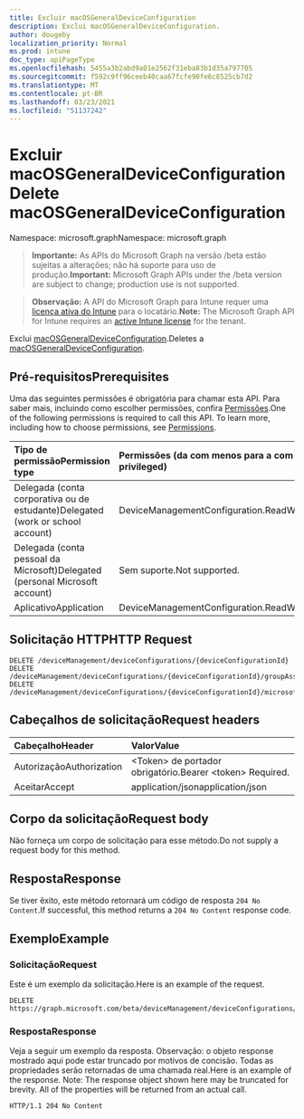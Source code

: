 ```yaml
---
title: Excluir macOSGeneralDeviceConfiguration
description: Exclui macOSGeneralDeviceConfiguration.
author: dougeby
localization_priority: Normal
ms.prod: intune
doc_type: apiPageType
ms.openlocfilehash: 5455a3b2abd9a01e2562f31eba83b1d35a797705
ms.sourcegitcommit: f592c9ff96ceeb40caa67fcfe90fe6c8525cb7d2
ms.translationtype: MT
ms.contentlocale: pt-BR
ms.lasthandoff: 03/23/2021
ms.locfileid: "51137242"
---
```

# <a name="delete-macosgeneraldeviceconfiguration"></a><span data-ttu-id="7a2c9-103">Excluir macOSGeneralDeviceConfiguration</span><span class="sxs-lookup"><span data-stu-id="7a2c9-103">Delete macOSGeneralDeviceConfiguration</span></span>

<span data-ttu-id="7a2c9-104">Namespace: microsoft.graph</span><span class="sxs-lookup"><span data-stu-id="7a2c9-104">Namespace: microsoft.graph</span></span>

> <span data-ttu-id="7a2c9-105">**Importante:** As APIs do Microsoft Graph na versão /beta estão sujeitas a alterações; não há suporte para uso de produção.</span><span class="sxs-lookup"><span data-stu-id="7a2c9-105">**Important:** Microsoft Graph APIs under the /beta version are subject to change; production use is not supported.</span></span>

> <span data-ttu-id="7a2c9-106">**Observação:** A API do Microsoft Graph para Intune requer uma [licença ativa do Intune](https://go.microsoft.com/fwlink/?linkid=839381) para o locatário.</span><span class="sxs-lookup"><span data-stu-id="7a2c9-106">**Note:** The Microsoft Graph API for Intune requires an [active Intune license](https://go.microsoft.com/fwlink/?linkid=839381) for the tenant.</span></span>

<span data-ttu-id="7a2c9-107">Exclui [macOSGeneralDeviceConfiguration](../resources/intune-deviceconfig-macosgeneraldeviceconfiguration.md).</span><span class="sxs-lookup"><span data-stu-id="7a2c9-107">Deletes a [macOSGeneralDeviceConfiguration](../resources/intune-deviceconfig-macosgeneraldeviceconfiguration.md).</span></span>

## <a name="prerequisites"></a><span data-ttu-id="7a2c9-108">Pré-requisitos</span><span class="sxs-lookup"><span data-stu-id="7a2c9-108">Prerequisites</span></span>
<span data-ttu-id="7a2c9-p101">Uma das seguintes permissões é obrigatória para chamar esta API. Para saber mais, incluindo como escolher permissões, confira [Permissões](/graph/permissions-reference).</span><span class="sxs-lookup"><span data-stu-id="7a2c9-p101">One of the following permissions is required to call this API. To learn more, including how to choose permissions, see [Permissions](/graph/permissions-reference).</span></span>

|<span data-ttu-id="7a2c9-111">Tipo de permissão</span><span class="sxs-lookup"><span data-stu-id="7a2c9-111">Permission type</span></span>|<span data-ttu-id="7a2c9-112">Permissões (da com menos para a com mais privilégios)</span><span class="sxs-lookup"><span data-stu-id="7a2c9-112">Permissions (from least to most privileged)</span></span>|
|:---|:---|
|<span data-ttu-id="7a2c9-113">Delegada (conta corporativa ou de estudante)</span><span class="sxs-lookup"><span data-stu-id="7a2c9-113">Delegated (work or school account)</span></span>|<span data-ttu-id="7a2c9-114">DeviceManagementConfiguration.ReadWrite.All</span><span class="sxs-lookup"><span data-stu-id="7a2c9-114">DeviceManagementConfiguration.ReadWrite.All</span></span>|
|<span data-ttu-id="7a2c9-115">Delegada (conta pessoal da Microsoft)</span><span class="sxs-lookup"><span data-stu-id="7a2c9-115">Delegated (personal Microsoft account)</span></span>|<span data-ttu-id="7a2c9-116">Sem suporte.</span><span class="sxs-lookup"><span data-stu-id="7a2c9-116">Not supported.</span></span>|
|<span data-ttu-id="7a2c9-117">Aplicativo</span><span class="sxs-lookup"><span data-stu-id="7a2c9-117">Application</span></span>|<span data-ttu-id="7a2c9-118">DeviceManagementConfiguration.ReadWrite.All</span><span class="sxs-lookup"><span data-stu-id="7a2c9-118">DeviceManagementConfiguration.ReadWrite.All</span></span>|

## <a name="http-request"></a><span data-ttu-id="7a2c9-119">Solicitação HTTP</span><span class="sxs-lookup"><span data-stu-id="7a2c9-119">HTTP Request</span></span>
<!-- {
  "blockType": "ignored"
}
-->
``` http
DELETE /deviceManagement/deviceConfigurations/{deviceConfigurationId}
DELETE /deviceManagement/deviceConfigurations/{deviceConfigurationId}/groupAssignments/{deviceConfigurationGroupAssignmentId}/deviceConfiguration
DELETE /deviceManagement/deviceConfigurations/{deviceConfigurationId}/microsoft.graph.windowsDomainJoinConfiguration/networkAccessConfigurations/{deviceConfigurationId}
```

## <a name="request-headers"></a><span data-ttu-id="7a2c9-120">Cabeçalhos de solicitação</span><span class="sxs-lookup"><span data-stu-id="7a2c9-120">Request headers</span></span>
|<span data-ttu-id="7a2c9-121">Cabeçalho</span><span class="sxs-lookup"><span data-stu-id="7a2c9-121">Header</span></span>|<span data-ttu-id="7a2c9-122">Valor</span><span class="sxs-lookup"><span data-stu-id="7a2c9-122">Value</span></span>|
|:---|:---|
|<span data-ttu-id="7a2c9-123">Autorização</span><span class="sxs-lookup"><span data-stu-id="7a2c9-123">Authorization</span></span>|<span data-ttu-id="7a2c9-124">&lt;Token&gt; de portador obrigatório.</span><span class="sxs-lookup"><span data-stu-id="7a2c9-124">Bearer &lt;token&gt; Required.</span></span>|
|<span data-ttu-id="7a2c9-125">Aceitar</span><span class="sxs-lookup"><span data-stu-id="7a2c9-125">Accept</span></span>|<span data-ttu-id="7a2c9-126">application/json</span><span class="sxs-lookup"><span data-stu-id="7a2c9-126">application/json</span></span>|

## <a name="request-body"></a><span data-ttu-id="7a2c9-127">Corpo da solicitação</span><span class="sxs-lookup"><span data-stu-id="7a2c9-127">Request body</span></span>
<span data-ttu-id="7a2c9-128">Não forneça um corpo de solicitação para esse método.</span><span class="sxs-lookup"><span data-stu-id="7a2c9-128">Do not supply a request body for this method.</span></span>

## <a name="response"></a><span data-ttu-id="7a2c9-129">Resposta</span><span class="sxs-lookup"><span data-stu-id="7a2c9-129">Response</span></span>
<span data-ttu-id="7a2c9-130">Se tiver êxito, este método retornará um código de resposta `204 No Content`.</span><span class="sxs-lookup"><span data-stu-id="7a2c9-130">If successful, this method returns a `204 No Content` response code.</span></span>

## <a name="example"></a><span data-ttu-id="7a2c9-131">Exemplo</span><span class="sxs-lookup"><span data-stu-id="7a2c9-131">Example</span></span>

### <a name="request"></a><span data-ttu-id="7a2c9-132">Solicitação</span><span class="sxs-lookup"><span data-stu-id="7a2c9-132">Request</span></span>
<span data-ttu-id="7a2c9-133">Este é um exemplo da solicitação.</span><span class="sxs-lookup"><span data-stu-id="7a2c9-133">Here is an example of the request.</span></span>
``` http
DELETE https://graph.microsoft.com/beta/deviceManagement/deviceConfigurations/{deviceConfigurationId}
```

### <a name="response"></a><span data-ttu-id="7a2c9-134">Resposta</span><span class="sxs-lookup"><span data-stu-id="7a2c9-134">Response</span></span>
<span data-ttu-id="7a2c9-p102">Veja a seguir um exemplo da resposta. Observação: o objeto response mostrado aqui pode estar truncado por motivos de concisão. Todas as propriedades serão retornadas de uma chamada real.</span><span class="sxs-lookup"><span data-stu-id="7a2c9-p102">Here is an example of the response. Note: The response object shown here may be truncated for brevity. All of the properties will be returned from an actual call.</span></span>
``` http
HTTP/1.1 204 No Content
```




